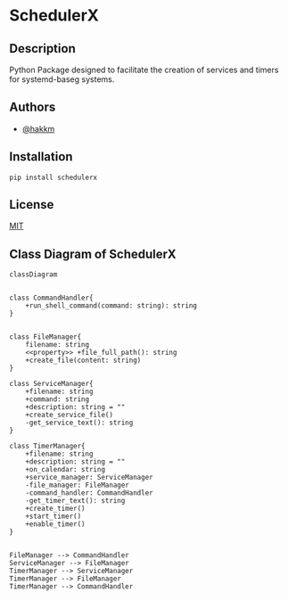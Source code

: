 # SchedulerX

## Description
Python Package designed to facilitate the creation of services and timers for systemd-baseg systems.


## Authors

- [@hakkm](https://www.github.com/hakkm)

## Installation

```pip install schedulerx```

<!-- ## Usage/Examples -->
<!---->
<!-- For simple usage, you have to know how to set [onCalendar in systemd](https://wiki.archlinux.org/title/systemd/Timers) -->
<!---->
<!-- ```python3 -->
<!-- from schedulerx import SimpleScheduler -->
<!---->
<!-- scheduler = SimpleScheduler( -->
<!--     title="shutdown at midnight", -->
<!--     command="shutdown now", -->
<!--     on_calendar=@daily -->
<!-- ) -->
<!---->
<!-- scheduler.schedule() -->
<!-- ``` -->

<!-- for more complex usage you have to know about how we create a timer and a service in systemd   -->
<!-- And then you can use ServiceTimerManager -->
<!---->
<!-- ```python3 -->
<!-- from schedulerx import ServiceTimerManager -->
<!---->
<!-- service_timer = ServiceTimerManager( -->
<!--     service_filename="shutdown.service", -->
<!--     service_description="shutdown at midnight", -->
<!--     command="shutdown now", -->
<!--     timer_filename="shutdown.timer", -->
<!--     timer_description="shutdown at midnight timer", -->
<!--     on_calendar="@daily", -->
<!-- ) -->
<!---->
<!-- service_timer.schedule() -->
<!-- ``` -->

## License

[MIT](https://choosealicense.com/licenses/mit/)



## Class Diagram of SchedulerX

```mermaid
classDiagram


class CommandHandler{
    +run_shell_command(command: string): string
}


class FileManager{
    filename: string
    <<property>> +file_full_path(): string
    +create_file(content: string)
}

class ServiceManager{
    +filename: string
    +command: string
    +description: string = ""
    +create_service_file()
    -get_service_text(): string
}

class TimerManager{
    +filename: string
    +description: string = ""
    +on_calendar: string
    +service_manager: ServiceManager
    -file_manager: FileManager
    -command_handler: CommandHandler
    -get_timer_text(): string
    +create_timer()
    +start_timer()
    +enable_timer()
}


FileManager --> CommandHandler
ServiceManager --> FileManager
TimerManager --> ServiceManager
TimerManager --> FileManager
TimerManager --> CommandHandler


```
